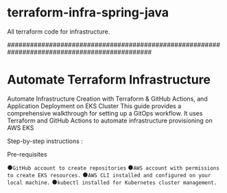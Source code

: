 # terraform-infra-spring-java
All terraform code for infrastructure.

##############################################################################################

# Automate Terraform Infrastructure 
Automate Infrastructure Creation with Terraform & GitHub Actions, and Application Deployment on EKS Cluster This guide provides a comprehensive walkthrough for setting up a GitOps workflow. It uses Terraform and GitHub Actions to automate infrastructure provisioning on AWS EKS

Step-by-step instructions :

Pre-requisites

●```GitHub account to create repositories```
●```AWS account with permissions to create EKS resources.```
●```AWS CLI installed and configured on your local machine.```
●```kubectl installed for Kubernetes cluster management.```

